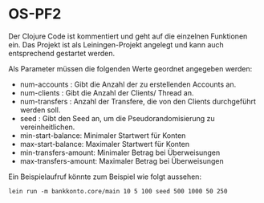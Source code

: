 # OS-PF2
Der Clojure Code ist kommentiert und geht auf die einzelnen Funktionen ein.
Das Projekt ist als Leiningen-Projekt angelegt und kann auch entsprechend gestartet werden.

Als Parameter müssen die folgenden Werte geordnet angegeben werden:
- num-accounts : Gibt die Anzahl der zu erstellenden Accounts an.
- num-clients : Gibt die Anzahl der Clients/ Thread an.
- num-transfers : Anzahl der Transfere, die von den Clients durchgeführt werden soll.
- seed : Gibt den Seed an, um die Pseudorandomisierung zu vereinheitlichen.
- min-start-balance: Minimaler Startwert für Konten
- max-start-balance: Maximaler Startwert für Konten
- min-transfers-amount: Minimaler Betrag bei Überweisungen
- max-transfers-amount: Maximaler Betrag bei Überweisungen

Ein Beispielaufruf könnte zum Beispiel wie folgt aussehen:

    lein run -m bankkonto.core/main 10 5 100 seed 500 1000 50 250